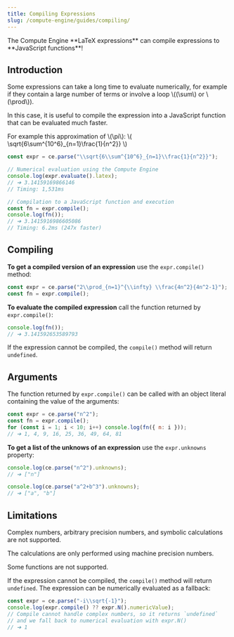 ```yaml
---
title: Compiling Expressions
slug: /compute-engine/guides/compiling/
---
```


<Intro>
The Compute Engine **LaTeX expressions** can compile expressions to **JavaScript functions**!
</Intro>

## Introduction

Some expressions can take a long time to evaluate numerically, for example if
they contain a large number of terms or involve a loop \\((\sum\\) or
\\(\prod\\)).

In this case, it is useful to compile the expression into a JavaScript function
that can be evaluated much faster.

For example this approximation of \\(\pi\\): \\(
\sqrt\{6\sum^\{10^6\}\_\{n=1\}\frac\{1\}\{n^2\}\} \\)

```javascript
const expr = ce.parse("\\sqrt{6\\sum^{10^6}_{n=1}\\frac{1}{n^2}}");

// Numerical evaluation using the Compute Engine
console.log(expr.evaluate().latex);
// ➔ 3.14159169866146
// Timing: 1,531ms

// Compilation to a JavaScript function and execution
const fn = expr.compile();
console.log(fn());
// ➔ 3.1415916986605086
// Timing: 6.2ms (247x faster)
```

## Compiling

**To get a compiled version of an expression** use the `expr.compile()` method:

```javascript
const expr = ce.parse("2\\prod_{n=1}^{\\infty} \\frac{4n^2}{4n^2-1}");
const fn = expr.compile();
```

**To evaluate the compiled expression** call the function returned by
`expr.compile()`:

```javascript
console.log(fn());
// ➔ 3.141592653589793
```

If the expression cannot be compiled, the `compile()` method will return
`undefined`.

## Arguments

The function returned by `expr.compile()` can be called with an object literal
containing the value of the arguments:

```javascript
const expr = ce.parse("n^2");
const fn = expr.compile();
for (const i = 1; i < 10; i++) console.log(fn({ n: i }));
// ➔ 1, 4, 9, 16, 25, 36, 49, 64, 81
```

**To get a list of the unknows of an expression** use the `expr.unknowns`
property:

```javascript
console.log(ce.parse("n^2").unknowns);
// ➔ ["n"]

console.log(ce.parse("a^2+b^3").unknowns);
// ➔ ["a", "b"]
```

## Limitations

Complex numbers, arbitrary precision numbers, and symbolic calculations are not
supported.

The calculations are only performed using machine precision numbers.

Some functions are not supported.

If the expression cannot be compiled, the `compile()` method will return
`undefined`. The expression can be numerically evaluated as a fallback:

```javascript
const expr = ce.parse("-i\\sqrt{-1}");
console.log(expr.compile() ?? expr.N().numericValue);
// Compile cannot handle complex numbers, so it returns `undefined`
// and we fall back to numerical evaluation with expr.N()
// ➔ 1
```
